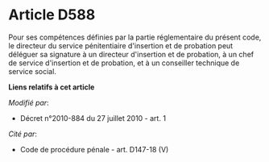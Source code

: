 # Article D588

Pour ses compétences définies par la partie réglementaire du présent code, le directeur du service pénitentiaire d'insertion
et de probation peut déléguer sa signature à un directeur d'insertion et de probation, à un chef de service d'insertion et de
probation, et à un conseiller technique de service social.

**Liens relatifs à cet article**

_Modifié par_:

  - Décret n°2010-884 du 27 juillet 2010 - art. 1

_Cité par_:

  - Code de procédure pénale - art. D147-18 (V)
